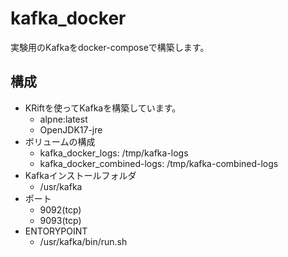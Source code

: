 # kafka_docker
実験用のKafkaをdocker-composeで構築します。

## 構成  
- KRiftを使ってKafkaを構築しています。
  - alpne:latest
  - OpenJDK17-jre
- ボリュームの構成
  - kafka_docker_logs: /tmp/kafka-logs
  - kafka_docker_combined-logs: /tmp/kafka-combined-logs
- Kafkaインストールフォルダ
  - /usr/kafka
- ポート
  - 9092(tcp)
  - 9093(tcp)
- ENTORYPOINT
  - /usr/kafka/bin/run.sh


```
